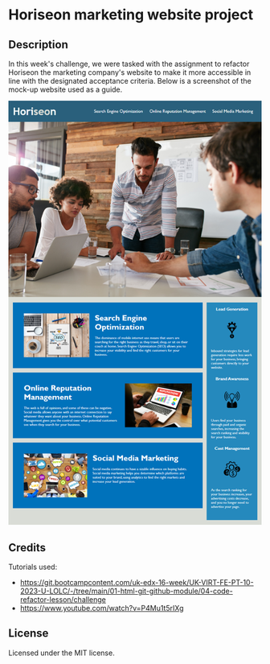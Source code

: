 # Horiseon marketing website project

## Description

In this week's challenge, we were tasked with the assignment to refactor Horiseon the marketing company's website to make it more accessible in line with the designated acceptance criteria. Below is a screenshot of the mock-up website used as a guide.

![Screenshot of original website](image-assets/01-html-css-git-challenge-demo.png)

## Credits

Tutorials used:

- https://git.bootcampcontent.com/uk-edx-16-week/UK-VIRT-FE-PT-10-2023-U-LOLC/-/tree/main/01-html-git-github-module/04-code-refactor-lesson/challenge
- https://www.youtube.com/watch?v=P4Mu1t5rIXg

## License

Licensed under the MIT license.
